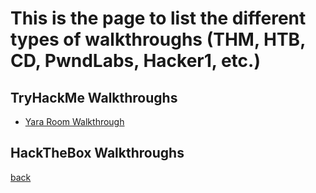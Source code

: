 # This is the page to list the different types of walkthroughs (THM, HTB, CD, PwndLabs, Hacker1, etc.)

## TryHackMe Walkthroughs
* [Yara Room Walkthrough](./THMWalkthrough/YaraWalkthrough.html)

## HackTheBox Walkthroughs

[back](./)
